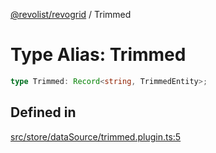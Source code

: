 [@revolist/revogrid](README.md) / Trimmed

# Type Alias: Trimmed

```ts
type Trimmed: Record<string, TrimmedEntity>;
```

## Defined in

[src/store/dataSource/trimmed.plugin.ts:5](https://github.com/revolist/revogrid/blob/4b01754704358a4c5d2c901c2c25a863bb4fded2/src/store/dataSource/trimmed.plugin.ts#L5)
